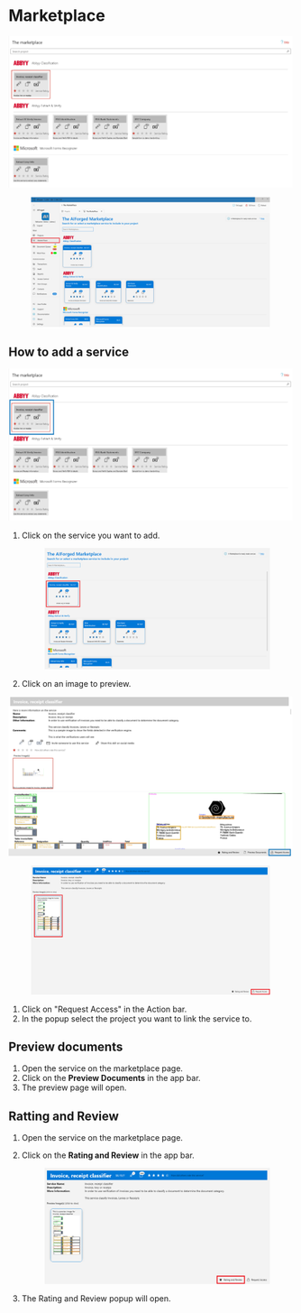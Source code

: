 # Marketplace

![](<assets/image (55) (1) (1).png>)

<figure><img src=".gitbook/assets/image (18) (1) (2).png" alt=""><figcaption></figcaption></figure>

## How to add a service

![](<assets/image (18) (1) (1).png>)

1.  Click on the service you want to add.

    <figure><img src=".gitbook/assets/image (4) (1) (1) (1).png" alt=""><figcaption></figcaption></figure>
2. Click on an image to preview.

![](<assets/image (2) (1) (1).png>)

<figure><img src=".gitbook/assets/image (16) (1) (1).png" alt=""><figcaption></figcaption></figure>

1. Click on "Request Access" in the Action bar.
2. In the popup select the project you want to link the service to.

## Preview documents

1. Open the service on the marketplace page.
2. Click on the **Preview Documents** in the app bar.
3. The preview page will open.

## Ratting and Review

1. Open the service on the marketplace page.
2.  Click on the **Rating and Review** in the app bar.

    <figure><img src=".gitbook/assets/image (9) (1) (1).png" alt=""><figcaption></figcaption></figure>
3. The Rating and Review popup will open.
